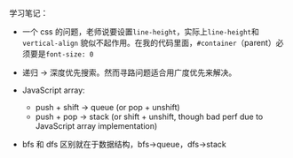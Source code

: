 学习笔记：

- 一个 css 的问题，老师说要设置`line-height`，实际上`line-height`和`vertical-align`
  貌似不起作用。在我的代码里面，`#container`（parent）必须要是`font-size: 0`

- 递归 -> 深度优先搜索。然而寻路问题适合用广度优先来解决。
- JavaScript array:
  - push + shift -> queue (or pop + unshift)
  - push + pop -> stack (or shift + unshift, though bad perf due to JavaScript
    array implementation)
- bfs 和 dfs 区别就在于数据结构，bfs->queue，dfs->stack
